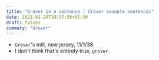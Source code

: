 ```yaml
---
title: "Grover in a sentence | Grover example sentences"
date: 2021-01-20T19:57:50+05:30
draft: falses
summary: "Grover"
---
```

- `Grover`'s mill, new jersey, 11/1/38.
- I don't think that's entirely true, `grover`.
                 
